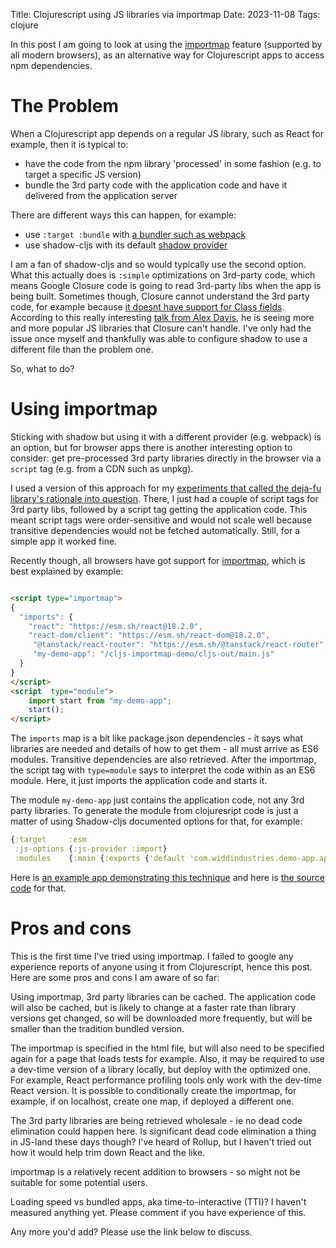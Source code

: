 Title: Clojurescript using JS libraries via importmap
Date: 2023-11-08
Tags: clojure

In this post I am going to look at using the [importmap](https://developer.mozilla.org/en-US/docs/Web/HTML/Element/script/type/importmap) feature (supported by all modern browsers), as an alternative way for Clojurescript apps to access npm dependencies.


# The Problem

When a Clojurescript app depends on a regular JS library, such as React for example, then it is typical to:

* have the code from the npm library 'processed' in some fashion (e.g. to target a specific JS version)
* bundle the 3rd party code with the application code and have it delivered from the application server

There are different ways this can happen, for example:

* use `:target :bundle` with [a bundler such as webpack](https://clojurescript.org/guides/webpack)
* use shadow-cljs with its default [shadow provider](https://shadow-cljs.github.io/docs/UsersGuide.html#js-provider)

I am a fan of shadow-cljs and so would typically use the second option. What this actually does is `:simple` optimizations on 3rd-party code, which means Google Closure code is going to read 3rd-party libs when the app is being built. Sometimes though, Closure cannot understand the 3rd party code, for example because [it doesnt have support for Class fields](https://github.com/google/closure-compiler/issues/2731). According to this really interesting [talk from Alex Davis](https://youtu.be/fT28NeZtaAg?si=1Tbxw3NMk3Cmy_aO&t=1194), he is seeing more and more popular JS libraries that Closure can't handle. I've only had the issue once myself and thankfully was able to configure shadow to use a different file than the problem one.

So, what to do?

# Using importmap

Sticking with shadow but using it with a different provider (e.g. webpack) is an option, but for browser apps there is another interesting option to consider: get pre-processed 3rd party libraries directly in the browser via a `script` tag (e.g. from a CDN such as unpkg).

I used a version of this approach for my [experiments that called the deja-fu library's rationale into question](https://widdindustries.com/blog/clojurescript-datetime-lib-comparison.html). There, I just had a couple of script tags for 3rd party libs, followed by a script tag getting the application code. This meant script tags were order-sensitive and would not scale well because transitive dependencies would not be fetched automatically. Still, for a simple app it worked fine.

Recently though, all browsers have got support for [importmap](https://developer.mozilla.org/en-US/docs/Web/HTML/Element/script/type/importmap), which is best explained by example:

```html

<script type="importmap">
{
  "imports": {
    "react": "https://esm.sh/react@18.2.0",
    "react-dom/client": "https://esm.sh/react-dom@18.2.0",
     "@tanstack/react-router": "https://esm.sh/@tanstack/react-router",
     "my-demo-app": "/cljs-importmap-demo/cljs-out/main.js"
  }
}
</script>
<script  type="module">
    import start from "my-demo-app";
    start();
</script>

```

The `imports` map is a bit like package.json dependencies - it says what libraries are needed and details of how to get them - all must arrive as ES6 modules. Transitive dependencies are also retrieved. After the importmap, the script tag with `type=module` says to interpret the code within as an ES6 module. Here, it just imports the application code and starts it.

The module `my-demo-app` just contains the application code, not any 3rd party libraries. To generate the module from clojuresript code is just a matter of using Shadow-cljs documented options for that, for example:

```clojure
{:target     :esm
 :js-options {:js-provider :import}
 :modules    {:main {:exports {'default 'com.widdindustries.demo-app.app/init}}}}
```

Here is [an example app demonstrating this technique](https://widdindustries.com/cljs-importmap-demo) and
here is [the source code](https://github.com/henryw374/cljs-importmap-demo) for that.

# Pros and cons

This is the first time I've tried using importmap. I failed to google any experience reports of anyone using it from Clojurescript, hence this post. Here are some pros and cons I am aware of so far:

Using importmap, 3rd party libraries can be cached. The application code will also be cached, but is likely to change at a faster rate than library versions get changed, so will be downloaded more frequently, but will be smaller than the tradition bundled version.

The importmap is specified in the html file, but will also need to be specified again for a page that loads tests for example. Also, it may be required to use a dev-time version of a library locally, but deploy with the optimized one. For example, React performance profiling tools only work with the dev-time React version. It is possible to conditionally create the importmap, for example, if on localhost, create one map, if deployed a different one.

The 3rd party libraries are being retrieved wholesale - ie no dead code elimination could happen here. Is significant dead code elimination a thing in JS-land these days though? I've heard of Rollup, but I haven't tried out how it would help trim down React and the like.

importmap is a relatively recent addition to browsers - so might not be suitable for some potential users.

Loading speed vs bundled apps, aka time-to-interactive (TTI)? I haven't measured anything yet. Please comment if you have experience of this.

Any more you'd add? Please use the link below to discuss. 
